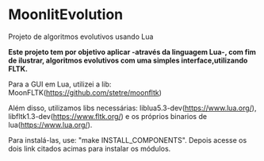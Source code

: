 # MoonlitEvolution
Projeto de algoritmos evolutivos usando Lua

**Este projeto tem por objetivo aplicar -através da linguagem Lua-, com fim de ilustrar, algoritmos evolutivos com uma simples interface,utilizando FLTK.**

Para a GUI em Lua, utilizei a lib: MoonFLTK(https://github.com/stetre/moonfltk)

Além disso, utilizamos libs necessárias: liblua5.3-dev(https://www.lua.org/), libfltk1.3-dev(https://www.fltk.org/) e os próprios binarios de lua(https://www.lua.org/).


Para instalá-las, use: "make INSTALL_COMPONENTS". Depois acesse os dois link citados acimas para instalar os módulos.

